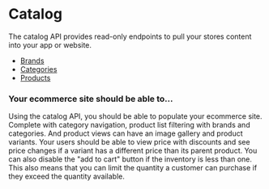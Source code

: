 # Catalog

The catalog API provides read-only endpoints to pull your stores content into your app or website. 

- [Brands](./brands.md)
- [Categories](./categories)
- [Products](./products)

### Your ecommerce site should be able to...

Using the catalog API, you should be able to populate your ecommerce site. Complete with category navigation, product list filtering with brands and categories. And product views can have an image gallery and product variants. Your users should be able to view price with discounts and see price changes if a variant has a different price than its parent product. You can also disable the "add to cart" button if the inventory is less than one. This also means that you can limit the quantity a customer can purchase if they exceed the quantity available.


